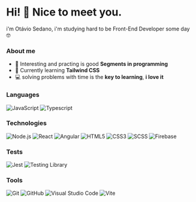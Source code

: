 # Hi! 👋 Nice to meet you.

 i'm Otávio Sedano, i'm studying hard to be Front-End Developer some day 🤓
 
 ### About me

-   :monocle_face: Interesting and practing is good **Segments in programming**
-   :seedling: Currently learning **Tailwind CSS**
-   :computer: solving problems with time is the **key to learning**, **i love it**

### Languages

![JavaScript](https://img.shields.io/badge/-JavaScript-000?&logo=JavaScript)
![Typescript](https://img.shields.io/badge/-Typescript-000?&logo=Typescript)

### Technologies

![Node.js](https://img.shields.io/badge/-Node.js-000?&logo=node.js)
![React](https://img.shields.io/badge/-React-000?&logo=React)
![Angular](https://img.shields.io/badge/-Angular-000?&logo=Angular)
![HTML5](https://img.shields.io/badge/-HTML5-000?&logo=HTML5)
![CSS3](https://img.shields.io/badge/-CSS3-000?&logo=CSS3&logoColor=1572B6)
![SCSS](https://img.shields.io/badge/Sass-000?&sass&logo=sass)
![Firebase](https://img.shields.io/badge/Firebase-000?&logo=firebase)

### Tests

![Jest](https://img.shields.io/badge/Jest-000?&logo=Jest)
![Testing Library](https://img.shields.io/badge/testing%20library-000?&logo=testing-library)

### Tools

![Git](https://img.shields.io/badge/-Git-000?style=flat&logo=git)
![GitHub](https://img.shields.io/badge/-GitHub-000?style=flat&logo=github)
![Visual Studio Code](https://img.shields.io/badge/-Visual%20Studio%20Code-000?style=flat&logo=visual-studio-code&logoColor=007ACC)
![Vite](https://img.shields.io/badge/Vite-000?&logo=vite)
